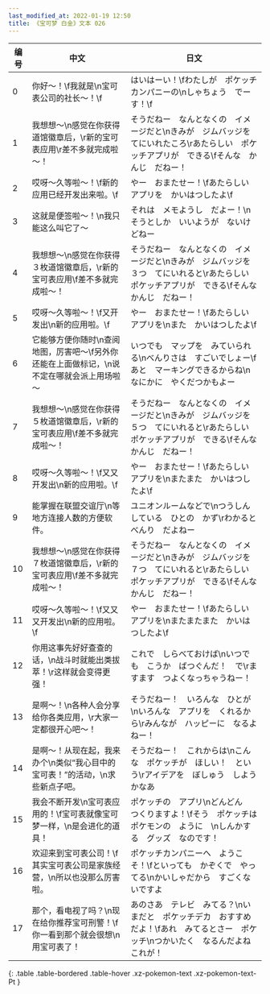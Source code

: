 ```yaml
---
last_modified_at: 2022-01-19 12:50
title: 《宝可梦 白金》文本 026
---
```

| 编号 | 中文 | 日文 |
| ---- | ---- | ---- |
| 0 | 你好～！\f我就是\n宝可表公司的社长～！\f | はいはーい！\fわたしが　ポケッチカンパニーの\nしゃちょう　でーす！\f |
| 1 | 我想想～\n感觉在你获得道馆徽章后，\r新的宝可表应用\r差不多就完成啦～！ | そうだねー　なんとなくの　イメージだと\nきみが　ジムバッジを　てにいれたころ\rあたらしい　ポケッチアプリが　できる\fそんな　かんじ　だねー！ |
| 2 | 哎呀～久等啦～！\f新的应用已经开发出来啦。\f | やー　おまたせー！\fあたらしい　アプリを　かいはつしたよ\f |
| 3 | 这就是便签啦～！\n我只能这么叫它了～ | それは　メモようし　だよー！\nそうとしか　いいようが　ないけどねー |
| 4 | 我想想～\n感觉在你获得３枚道馆徽章后，\r新的宝可表应用\f差不多就完成啦～！ | そうだねー　なんとなくの　イメージだと\nきみが　ジムバッジを３つ　てにいれると\rあたらしい　ポケッチアプリが　できる\fそんな　かんじ　だねー！ |
| 5 | 哎呀～久等啦～！\f又开发出\n新的应用啦。\f | やー　おまたせー！\fあたらしい　アプリを\nまた　かいはつしたよ\f |
| 6 | 它能够方便你随时\n查阅地图，厉害吧～\f另外你还能在上面做标记，\n说不定在哪就会派上用场啦～ | いつでも　マップを　みていられる\nべんりさは　すごいでしょー\fあと　マーキングできるからね\nなにかに　やくだつかもよー |
| 7 | 我想想～\n感觉在你获得５枚道馆徽章后，\r新的宝可表应用\f差不多就完成啦～！ | そうだねー　なんとなくの　イメージだと\nきみが　ジムバッジを５つ　てにいれると\rあたらしい　ポケッチアプリが　できる\fそんな　かんじ　だねー！ |
| 8 | 哎呀～久等啦～！\f又又开发出\n新的应用啦。\f | やー　おまたせー！\fあたらしい　アプリを\nまたまた　かいはつしたよ\f |
| 9 | 能掌握在联盟交谊厅\n等地方连接人数的方便软件。 | ユニオンルームなどで\nつうしんしている　ひとの　かず\rわかると　べんり　だよねー |
| 10 | 我想想～\n感觉在你获得７枚道馆徽章后，\r新的宝可表应用\f差不多就完成啦～！ | そうだねー　なんとなくの　イメージだと\nきみが　ジムバッジを７つ　てにいれると\rあたらしい　ポケッチアプリが　できる\fそんな　かんじ　だねー！ |
| 11 | 哎呀～久等啦～！\f又又又开发出\n新的应用啦。\f | やー　おまたせー！\fあたらしい　アプリを\nまたまたまた　かいはつしたよ\f |
| 12 | 你用这事先好好查查的话，\n战斗时就能出类拔萃！\r这样就会变得更强！ | これで　しらべておけば\nいつでも　こうか　ばつぐんだ！　で\rますます　つよくなっちゃうねー！ |
| 13 | 是啊～！\n各种人会分享给你各类应用，\r大家一定都很开心吧～！ | そうだねー！　いろんな　ひとが\nいろんな　アプリを　くれるから\rみんなが　ハッピーに　なるよねー！ |
| 14 | 是啊～！从现在起，我来办个\n类似“我心目中的宝可表！”的活动，\n求些新点子吧。 | そうだねー！　これからは\nこんな　ポケッチが　ほしい！　という\rアイデアを　ぼしゅう　しようかなあ |
| 15 | 我会不断开发\n宝可表应用的！\f宝可表就像宝可梦一样，\n是会进化的道具！ | ポケッチの　アプリ\nどんどん　つくりますよ！\fそう　ポケッチは　ポケモンの　ように　\nしんかする　グッズ　なのです！ |
| 16 | 欢迎来到宝可表公司！\f其实宝可表公司是家族经营，\n所以也没那么厉害啦。 | ポケッチカンパニーへ　ようこそ！\fといっても　かぞくで　やってる\nかいしゃだから　すごくないですよ |
| 17 | 那个，看电视了吗？\n现在给你推荐宝可刑警！\f你一看到那个就会很想\n用宝可表了！ | あのさあ　テレビ　みてる？\nいまだと　ポケッチデカ　おすすめだよ！\fあれ　みてるとさー　ポケッチ\nつかいたく　なるんだよね　これが！ |
{: .table .table-bordered .table-hover .xz-pokemon-text .xz-pokemon-text-Pt }